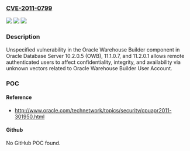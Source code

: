 ### [CVE-2011-0799](https://cve.mitre.org/cgi-bin/cvename.cgi?name=CVE-2011-0799)
![](https://img.shields.io/static/v1?label=Product&message=n%2Fa&color=blue)
![](https://img.shields.io/static/v1?label=Version&message=n%2Fa&color=blue)
![](https://img.shields.io/static/v1?label=Vulnerability&message=n%2Fa&color=brighgreen)

### Description

Unspecified vulnerability in the Oracle Warehouse Builder component in Oracle Database Server 10.2.0.5 (OWB), 11.1.0.7, and 11.2.0.1 allows remote authenticated users to affect confidentiality, integrity, and availability via unknown vectors related to Oracle Warehouse Builder User Account.

### POC

#### Reference
- http://www.oracle.com/technetwork/topics/security/cpuapr2011-301950.html

#### Github
No GitHub POC found.


